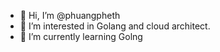 - 👋 Hi, I’m @phuangpheth
- 👀 I’m interested in Golang and cloud architect.
- 🌱 I’m currently learning Golng

<!---
phuangpheth/phuangpheth is a ✨ special ✨ repository because its `README.md` (this file) appears on your GitHub profile.
You can click the Preview link to take a look at your changes.
--->
